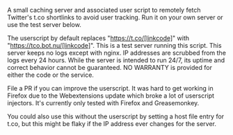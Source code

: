 A small caching server and associated user script to remotely fetch Twitter's t.co shortlinks to avoid user tracking. Run it on your own server or use the test server below.

The userscript by default replaces "https://t.co/[linkcode]" with "https://tco.bot.nu/[linkcode]". This is a test server running this script. This server keeps no logs except with nginx. IP addresses are scrubbed from the logs every 24 hours. While the server is intended to run 24/7, its uptime and correct behavior cannot be guaranteed. NO WARRANTY is provided for either the code or the service.

File a PR if you can improve the userscript. It was hard to get working in Firefox due to the Webextensions update which broke a lot of userscript injectors. It's currently only tested with Firefox and Greasemonkey.

You could also use this without the userscript by setting a host file entry for t.co, but this might be flaky if the IP address ever changes for the server.
